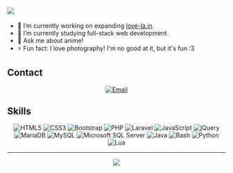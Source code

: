 <h2>
    <a href="https://git.io/typing-svg"><img src="https://readme-typing-svg.demolab.com/?lines=%2F%28%3F%3Aits%29%3Fvex%28%3F%3Ay%7Cyyy%29%3F%2F;%3C%20New%20projects%20coming%20soon%21%20%2F%3E"></a>
</h2>
<ul>
    <li>🔭 I’m currently working on expanding <a href="https://love-la.in">love-la.in</a>.</li>
    <li>🌱 I’m currently studying full-stack web development.</li>
    <li>💬 Ask me about anime!</li>
    <li>⚡ Fun fact: I love photography! I'm no good at it, but it's fun :3</li>
</ul>
<h2>Contact</h2>
<div id="contact-badges" align="center">
    <a href="mailto:vexyyy@loves-la.in"><img src="https://img.shields.io/badge/✉️-Email-262626?style=for-the-badge" alt="Email" /></a>
</div>
<h2>Skills</h2>
<div id="tech-badges" align="center">
    <img src="https://img.shields.io/badge/HTML5-F16528?logo=html5&logoColor=white&style=for-the-badge" alt="HTML5" />
    <img src="https://img.shields.io/badge/CSS3-29A9DF?logo=css3&logoColor=white&style=for-the-badge" alt="CSS3" />
    <img src="https://img.shields.io/badge/Bootstrap-563D7C?style=for-the-badge&logo=bootstrap&logoColor=white" alt="Bootstrap" />
    <img src="https://img.shields.io/badge/PHP-505C90?logo=php&logoColor=white&style=for-the-badge" alt="PHP" />
    <img src="https://img.shields.io/badge/Laravel-FF2C20?logo=laravel&logoColor=white&style=for-the-badge" alt="Laravel" />
    <img src="https://img.shields.io/badge/JavaScript-262626?logo=javascript&logoColor=F0DB4E&style=for-the-badge" alt="JavaScript" />
    <img src="https://img.shields.io/badge/jQuery-0769AD?style=for-the-badge&logo=jquery&logoColor=white" alt="jQuery" />
    <img src="https://img.shields.io/badge/MariaDB-003545?style=for-the-badge&logo=mariadb&logoColor=white" alt="MariaDB" />
    <img src="https://img.shields.io/badge/MySQL-005C84?style=for-the-badge&logo=mysql&logoColor=white" alt="MySQL" />
    <img src="https://img.shields.io/badge/MS%20SQL%20Server-CC2927?style=for-the-badge&logo=microsoft%20sql%20server&logoColor=white" alt="Microsoft SQL Server" />
    <img src="https://img.shields.io/badge/Java-ED8B00?style=for-the-badge&logo=openjdk&logoColor=white" alt="Java" />
    <img src="https://img.shields.io/badge/Bash-121011?style=for-the-badge&logo=gnu-bash&logoColor=white" alt="Bash" />
    <img src="https://img.shields.io/badge/Python-3776AB?style=for-the-badge&logo=python&logoColor=white" alt="Python" />
    <img src="https://img.shields.io/badge/Lua-2C2D72?style=for-the-badge&logo=lua&logoColor=white" alt="Lua" />
</div>
<hr />
<div align="center">
    <img src="https://komarev.com/ghpvc/?username=itsvexyyy&style=for-the-badge&color=ff69b4&abbreviated=true" />
</div>
